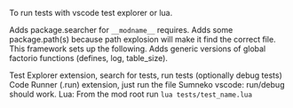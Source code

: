 To run tests with vscode test explorer or lua.

Adds package.searcher for `__modname__` requires.
Adds some package.path(s) because path explosion will make it find the correct file.
This framework sets up the following.
Adds generic versions of global factorio functions  (defines, log, table_size).

Test Explorer extension,  search for tests, run tests (optionally debug tests)
Code Runner (.run) extension, just run the file
Sumneko vscode: run/debug should work.
Lua: From the mod root run `lua tests/test_name.lua`
